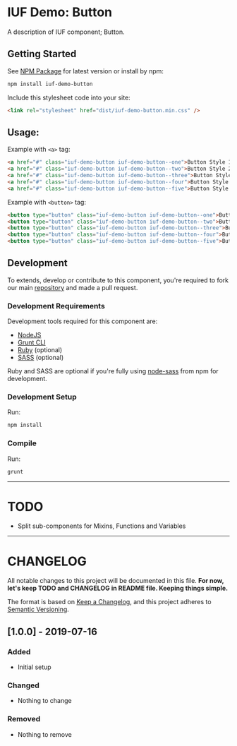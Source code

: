 # IUF Demo: Button

A description of IUF component; Button.

## Getting Started

See [NPM Package](https://www.npmjs.com/package/@syaifulsz/iuf-demo-button) for latest version or install by npm:

```sh
npm install iuf-demo-button
```

Include this stylesheet code into your site:

```html
<link rel="stylesheet" href="dist/iuf-demo-button.min.css" />
```

## Usage:

Example with `<a>` tag:

```html
<a href="#" class="iuf-demo-button iuf-demo-button--one">Button Style 1</a>
<a href="#" class="iuf-demo-button iuf-demo-button--two">Button Style 2</a>
<a href="#" class="iuf-demo-button iuf-demo-button--three">Button Style 3</a>
<a href="#" class="iuf-demo-button iuf-demo-button--four">Button Style 4</a>
<a href="#" class="iuf-demo-button iuf-demo-button--five">Button Style 5</a>
```

Example with `<button>` tag:

```html
<button type="button" class="iuf-demo-button iuf-demo-button--one">Button Style 1</button>
<button type="button" class="iuf-demo-button iuf-demo-button--two">Button Style 2</button>
<button type="button" class="iuf-demo-button iuf-demo-button--three">Button Style 3</button>
<button type="button" class="iuf-demo-button iuf-demo-button--four">Button Style 4</button>
<button type="button" class="iuf-demo-button iuf-demo-button--five">Button Style 5</button>
```

## Development

To extends, develop or contribute to this component, you're required to fork our main [repository](https://github.com/syaifulsz/my-css-components) and made a pull request.

### Development Requirements

Development tools required for this component are:

- [NodeJS](https://nodejs.org/en/)
- [Grunt CLI](https://gruntjs.com)
- [Ruby](https://www.ruby-lang.org/en/) (optional)
- [SASS](https://sass-lang.com) (optional)

Ruby and SASS are optional if you're fully using [node-sass](https://github.com/sass/node-sass) from npm for development.

### Development Setup

Run:

```sh
npm install
```

### Compile

Run:

```sh
grunt
```
---

# TODO

- Split sub-components for Mixins, Functions and Variables

---

# CHANGELOG

All notable changes to this project will be documented in this file. **For now, let's keep TODO and CHANGELOG in README file. Keeping things simple.**

The format is based on [Keep a Changelog](https://keepachangelog.com/en/1.0.0/),
and this project adheres to [Semantic Versioning](https://semver.org/spec/v2.0.0.html).

## [1.0.0] - 2019-07-16
### Added
- Initial setup

### Changed
- Nothing to change

### Removed
- Nothing to remove
